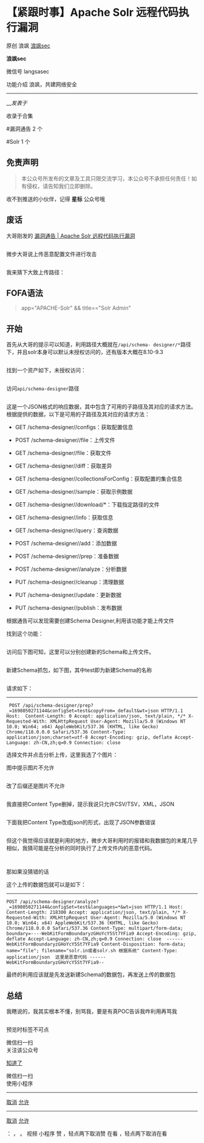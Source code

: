#  【紧跟时事】Apache Solr 远程代码执行漏洞

原创 浪飒 [ 浪飒sec ](javascript:void\(0\);)

**浪飒sec** ![]()

微信号 langsasec

功能介绍 浪飒，共建网络安全

____

___发表于_

收录于合集

#漏洞通告 2 个

#Solr 1 个

## 免责声明

> 本公众号所发布的文章及工具只限交流学习，本公众号不承担任何责任！如有侵权，请告知我们立即删除。

收不到推送的小伙伴，记得 **星标** 公众号哦

## 废话

大哥刚发的 [漏洞通告 | Apache Solr
远程代码执行漏洞](https://mp.weixin.qq.com/s?__biz=Mzg5MTc3ODY4Mw==&mid=2247503360&idx=1&sn=29f1738205f8ce6e4c05b868e6596691&scene=21#wechat_redirect)

  

![]()

微步大哥说上传恶意配置文件进行攻击

![]()

我来猜下大致上传路径：

## FOFA语法

> app="APACHE-Solr" && title=="Solr Admin"

## 开始

首先从大哥的提示可以知道，利用路径大概就在`/api/schema-
designer/*`路径下，并且solr本身可以默认未授权访问的，还有版本大概在8.10-9.3

![]()

找到一个资产如下，未授权访问：

![]()

访问`api/schema-designer`路径

![]()

这是一个JSON格式的响应数据，其中包含了可用的子路径及其对应的请求方法。根据提供的数据，以下是可用的子路径及其对应的请求方法：

  * GET /schema-designer//configs：获取配置信息

  * POST /schema-designer//file：上传文件

  * GET /schema-designer//file：获取文件

  * GET /schema-designer//diff：获取差异

  * GET /schema-designer//collectionsForConfig：获取配置的集合信息

  * GET /schema-designer//sample：获取示例数据

  * GET /schema-designer//download/*：下载指定路径的文件

  * GET /schema-designer//info：获取信息

  * GET /schema-designer//query：查询数据

  * POST /schema-designer//add：添加数据

  * POST /schema-designer//prep：准备数据

  * POST /schema-designer//analyze：分析数据

  * PUT /schema-designer//cleanup：清理数据

  * PUT /schema-designer//update：更新数据

  * PUT /schema-designer//publish：发布数据

根据通告可以发现需要创建Schema Designer,利用该功能才能上传文件

找到这个功能：

![]()

  

访问后下图可知，这里可以分别创建新的Schema和上传文件。

![]()

新建Schema抓包，如下图，其中test即为新建Schema的名称

![]()

请求如下：

  *   *   *   *   *   *   *   *   *   * 

    
    
     POST /api/schema-designer/prep?_=1698050271144&configSet=test&copyFrom=_default&wt=json HTTP/1.1 Host:  Content-Length: 0 Accept: application/json, text/plain, */* X-Requested-With: XMLHttpRequest User-Agent: Mozilla/5.0 (Windows NT 10.0; Win64; x64) AppleWebKit/537.36 (KHTML, like Gecko) Chrome/118.0.0.0 Safari/537.36 Content-Type: application/json;charset=utf-8 Accept-Encoding: gzip, deflate Accept-Language: zh-CN,zh;q=0.9 Connection: close

选择文件并点击分析上传，这里我选了个图片：

图中提示图片不允许

![]()

改了后缀还是图片不允许

![]()

我直接把Content Type删掉，提示我说只允许CSV/TSV，XML，JSON

![]()

下面我把Content Type改成json的形式，出现了JSON参数错误

![]()

  

但这个我觉得应该就是利用的地方，微步大哥利用时的报错和我数据包的末尾几乎相似，我猜可能是在分析的同时执行了上传文件内的恶意代码。

![]()

![]()

那如果没猜错的话

这个上传的数据包就可以是如下：

  *   *   *   *   *   *   *   *   *   *   *   *   *   *   *   *   * 

    
    
    POST /api/schema-designer/analyze?_=1698050271144&configSet=test&languages=*&wt=json HTTP/1.1 Host:  Content-Length: 218300 Accept: application/json, text/plain, */* X-Requested-With: XMLHttpRequest User-Agent: Mozilla/5.0 (Windows NT 10.0; Win64; x64) AppleWebKit/537.36 (KHTML, like Gecko) Chrome/118.0.0.0 Safari/537.36 Content-Type: multipart/form-data; boundary=----WebKitFormBoundaryzGHoYcY5St7YFia9 Accept-Encoding: gzip, deflate Accept-Language: zh-CN,zh;q=0.9 Connection: close  ------WebKitFormBoundaryzGHoYcY5St7YFia9 Content-Disposition: form-data; name="file"; filename="solr.in或者solr.sh 根据系统" Content-Type: application/json  这里是恶意代码 ------WebKitFormBoundaryzGHoYcY5St7YFia9--

最终的利用应该就是先发送新建Schema的数据包，再发送上传的数据包

## 总结

我瞎说的，我其实根本不懂，别骂我，要是有真POC告诉我咋利用再骂我

![]()

预览时标签不可点

微信扫一扫  
关注该公众号

[知道了](javascript:;)

微信扫一扫  
使用小程序

****

[取消](javascript:void\(0\);) [允许](javascript:void\(0\);)

****

[取消](javascript:void\(0\);) [允许](javascript:void\(0\);)

： ， 。   视频 小程序 赞 ，轻点两下取消赞 在看 ，轻点两下取消在看

